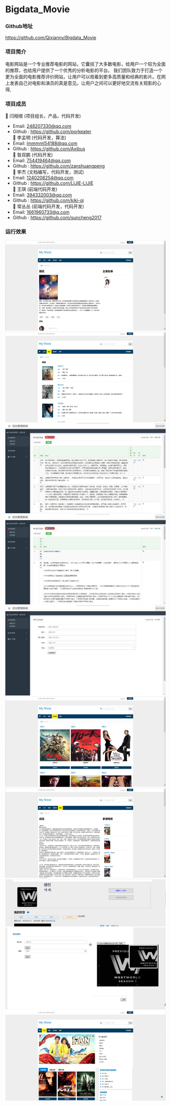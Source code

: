 
# Bigdata_Movie
### Github地址
https://github.com/Qixiannv/Bigdata_Movie
### 项目简介
   电影网站是一个专业推荐电影的网站，它囊括了大多数电影，给用户一个较为全面的推荐，也给用户提供了一个优秀的分析电影的平台。
我们团队致力于打造一个更为全面的电影推荐评价网站，让用户可以观看到更多高质量和经典的影片。在网上发表自己对电影和演员的真是意见。让用户之间可以更好地交流有关观影的心得,
### 项目成员
 闫相垠 (项目组长，产品，代码开发) 
* Email: 248207330@qq.com
* Github : https://github.com/porkeater</br>
 李孟明 (代码开发，算法) 
* Email: lmmmml54188@qq.com
* Github : https://github.com/Axibus</br>
 昝双鹏 (代码开发) 
* Email: 754419464@qq.com
* Github : https://github.com/zanshuangpeng</br>
 李杰 (文档编写，代码开发，测试) 
* Email: 1240208254@qq.com
* Github : https://github.com/LIJIE-LIJIE</br>
 王琪 (前端代码开发) 
* Email: 394332003@qq.com
* Github : https://github.com/kiki-qi</br>
 常丛丛 (前端代码开发，代码开发) 
* Email: 1661960733@q.com
* Github : https://github.com/suncheng2017</br>
### 运行效果
![Image text](https://github.com/Qixiannv/Bigdata_Movie/blob/master/image/1.png)
![Image text](https://github.com/Qixiannv/Bigdata_Movie/blob/master/image/2.png)
![Image text](https://github.com/Qixiannv/Bigdata_Movie/blob/master/image/3.png)
![Image text](https://github.com/Qixiannv/Bigdata_Movie/blob/master/image/4.png)
![Image text](https://github.com/Qixiannv/Bigdata_Movie/blob/master/image/5.png)
![Image text](https://github.com/Qixiannv/Bigdata_Movie/blob/master/image/6.png)
![Image text](https://github.com/Qixiannv/Bigdata_Movie/blob/master/image/7.png)
![Image text](https://github.com/Qixiannv/Bigdata_Movie/blob/master/image/8.png)
![Image text](https://github.com/Qixiannv/Bigdata_Movie/blob/master/image/9.png)
![Image text](https://github.com/Qixiannv/Bigdata_Movie/blob/master/image/10.png)

